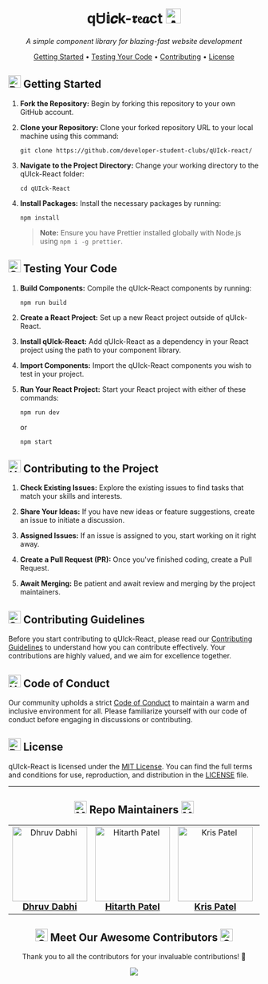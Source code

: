 <h1 align="center">qᏌ𝕚𝒄k-𝖗𝔢𝒂ct <img src="https://raw.githubusercontent.com/Tarikul-Islam-Anik/Animated-Fluent-Emojis/master/Emojis/Symbols/Atom%20Symbol.png" alt="Atom Symbol" width="30" height="30" /></h1>

<p align="center">
  <em>A simple component library for blazing-fast website development</em>
</p>

<p align="center">
  <a href="#getting-started">Getting Started</a> •
  <a href="#testing-your-code">Testing Your Code</a> •
  <a href="#contributing-to-the-project">Contributing</a> •
  <a href="#license">License</a>
</p>

## <img src="https://raw.githubusercontent.com/Tarikul-Islam-Anik/Animated-Fluent-Emojis/master/Emojis/Travel%20and%20places/Rocket.png" alt="Rocket" width="25" height="25" /> Getting Started

1. **Fork the Repository:** Begin by forking this repository to your own GitHub account.

2. **Clone your Repository:** Clone your forked repository URL to your local machine using this command:

    ```
    git clone https://github.com/developer-student-clubs/qUIck-react/
    ```

3. **Navigate to the Project Directory:** Change your working directory to the qUIck-React folder:

    ```
    cd qUIck-React
    ```

4. **Install Packages:** Install the necessary packages by running:

    ```
    npm install
    ```

    > **Note:** Ensure you have Prettier installed globally with Node.js using `npm i -g prettier`.

## <img src="https://raw.githubusercontent.com/Tarikul-Islam-Anik/Animated-Fluent-Emojis/master/Emojis/Symbols/Check%20Mark%20Button.png" alt="Check Mark Button" width="25" height="25" /> Testing Your Code

1. **Build Components:** Compile the qUIck-React components by running:

    ```
    npm run build
    ```

2. **Create a React Project:** Set up a new React project outside of qUIck-React.

3. **Install qUIck-React:** Add qUIck-React as a dependency in your React project using the path to your component library.

4. **Import Components:** Import the qUIck-React components you wish to test in your project.

5. **Run Your React Project:** Start your React project with either of these commands:
    ```
    npm run dev
    ```
    or
    ```
    npm start
    ```

## <img src="https://raw.githubusercontent.com/Tarikul-Islam-Anik/Animated-Fluent-Emojis/master/Emojis/Hand%20gestures/Handshake.png" alt="Handshake" width="25" height="25" /> Contributing to the Project

1. **Check Existing Issues:** Explore the existing issues to find tasks that match your skills and interests.

2. **Share Your Ideas:** If you have new ideas or feature suggestions, create an issue to initiate a discussion.

3. **Assigned Issues:** If an issue is assigned to you, start working on it right away.

4. **Create a Pull Request (PR):** Once you've finished coding, create a Pull Request.

5. **Await Merging:** Be patient and await review and merging by the project maintainers.

## <img src="https://raw.githubusercontent.com/Tarikul-Islam-Anik/Animated-Fluent-Emojis/master/Emojis/Objects/Scroll.png" alt="Scroll" width="25" height="25" /> Contributing Guidelines

Before you start contributing to qUIck-React, please read our [Contributing Guidelines](./.github/CONTRIBUTING_GUIDELINE.md) to understand how you can contribute effectively. Your contributions are
highly valued, and we aim for excellence together.

## <img src="https://raw.githubusercontent.com/Tarikul-Islam-Anik/Animated-Fluent-Emojis/master/Emojis/Hand%20gestures/Handshake.png" alt="Handshake" width="25" height="25" /> Code of Conduct

Our community upholds a strict [Code of Conduct](./.github/CODE_OF_CONDUCT.md) to maintain a warm and inclusive environment for all. Please familiarize yourself with our code of conduct before
engaging in discussions or contributing.

## <img src="https://raw.githubusercontent.com/Tarikul-Islam-Anik/Animated-Fluent-Emojis/master/Emojis/Objects/Page%20Facing%20Up.png" alt="Page Facing Up" width="25" height="25" /> License

qUIck-React is licensed under the [MIT License](https://opensource.org/licenses/MIT). You can find the full terms and conditions for use, reproduction, and distribution in the [LICENSE](./LICENSE)
file.

---

<h2 align="center"> <img src="https://raw.githubusercontent.com/Tarikul-Islam-Anik/Animated-Fluent-Emojis/master/Emojis/People/Man%20Mechanic.png" alt="Man Mechanic" width="25" height="25" /> Repo Maintainers <img src="https://raw.githubusercontent.com/Tarikul-Islam-Anik/Animated-Fluent-Emojis/master/Emojis/People/Man%20Mechanic.png" alt="Man Mechanic" width="25" height="25" /></h2>
<table align="center">
  <tr>
    <td align="center"><a href="https://github.com/dhruvdabhi101"><img src="images/dhruv.jpg" width="150px;" alt="Dhruv Dabhi"/><br /><span style="font-size: 18px;"><b>Dhruv Dabhi</b></span></a></td>
    <td align="center"><a href="https://github.com/patelhitarth08"><img src="images/hitarth1.jpg" width="150px;" alt="Hitarth Patel"/><br /><span style="font-size: 18px;"><b>Hitarth Patel</b></span></a></td>
    <td align="center"><a href="https://github.com/Kris0011"><img src="images/kris.jpg" width="150px;" alt="Kris Patel"/><br /><span style="font-size: 18px;"><b>Kris Patel</b></span></a></td>
    <td align="center"><a href="https://github.com/shailifadadu"><img src="images/shaily1.jpg" width="150px;" alt="Shaily Fadadu"/><br /><span style="font-size: 18px;"><b>Shaily Fadadu</b></span></a></td>
  </tr>
</table>

<h2 align="center"><img src="https://raw.githubusercontent.com/Tarikul-Islam-Anik/Animated-Fluent-Emojis/master/Emojis/Travel%20and%20places/Glowing%20Star.png" alt="Glowing Star" width="25" height="25" /> Meet Our Awesome Contributors <img src="https://raw.githubusercontent.com/Tarikul-Islam-Anik/Animated-Fluent-Emojis/master/Emojis/Travel%20and%20places/Glowing%20Star.png" alt="Glowing Star" width="25" height="25" /></h2>
<p align="center">
  Thank you to all the contributors for your invaluable contributions! 🎉
</p>

<p align="center">
  <a href="https://github.com/dhruvdabhi101/qUIck-react/graphs/contributors">
  <img src="https://contrib.rocks/image?repo=dhruvdabhi101/qUIck-react" />
</a>

<!-- Made with [contrib.rocks](https://contrib.rocks). -->
</p>
